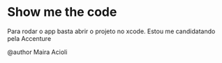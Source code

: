 # Show me the code

Para rodar o app basta abrir o projeto no xcode.
Estou me candidatando pela Accenture

@author Maira Acioli
